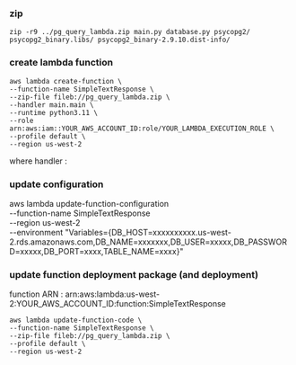 

### zip 
```
zip -r9 ../pg_query_lambda.zip main.py database.py psycopg2/ psycopg2_binary.libs/ psycopg2_binary-2.9.10.dist-info/
```

### create lambda function
```
aws lambda create-function \
--function-name SimpleTextResponse \
--zip-file fileb://pg_query_lambda.zip \
--handler main.main \
--runtime python3.11 \
--role arn:aws:iam::YOUR_AWS_ACCOUNT_ID:role/YOUR_LAMBDA_EXECUTION_ROLE \
--profile default \
--region us-west-2
```
where handler <filename>:<functionName>


### update configuration
aws lambda update-function-configuration \
--function-name SimpleTextResponse \
--region us-west-2 \
--environment "Variables={DB_HOST=xxxxxxxxxx.us-west-2.rds.amazonaws.com,DB_NAME=xxxxxxx,DB_USER=xxxxx,DB_PASSWORD=xxxxx,DB_PORT=xxxx,TABLE_NAME=xxxx}"

### update function deployment package (and deployment)
function ARN : arn:aws:lambda:us-west-2:YOUR_AWS_ACCOUNT_ID:function:SimpleTextResponse
```
aws lambda update-function-code \
--function-name SimpleTextResponse \
--zip-file fileb://pg_query_lambda.zip \
--profile default \
--region us-west-2
```
